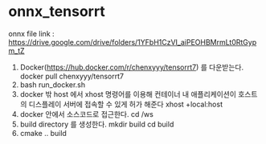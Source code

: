 # onnx_tensorrt

onnx file link : https://drive.google.com/drive/folders/1YFbH1CzVI_aiPEOHBMrmLt0RtGypm_tZ


1. Docker(https://hub.docker.com/r/chenxyyy/tensorrt7) 를 다운받는다.
docker pull chenxyyy/tensorrt7
2. bash run_docker.sh
3. docker 밖 host 에서 xhost 명령어를 이용해 컨테이너 내 애플리케이션이 호스트의 디스플레이 서버에 접속할 수 있게 허가 해준다
xhost +local:host    
4. docker 안에서 소스코드로 접근한다.
cd /ws
5. build directory 를 생성한다. 
mkdir build 
cd build
6. cmake ..
build



